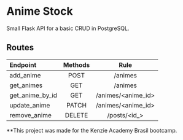 # Anime Stock

Small Flask API for a basic CRUD in PostgreSQL.

## Routes
| Endpoint        | Methods | Rule               |
| :-------------- | :----:  | :----------------: |
| add_anime       | POST    | /animes            |
| get_animes      | GET     | /animes            |
| get_anime_by_id | GET     | /animes/<anime_id> |
| update_anime    | PATCH   | /animes/<anime_id> |
| remove_anime    | DELETE  | /posts/<id_>       |

**This project was made for the Kenzie Academy Brasil bootcamp.
